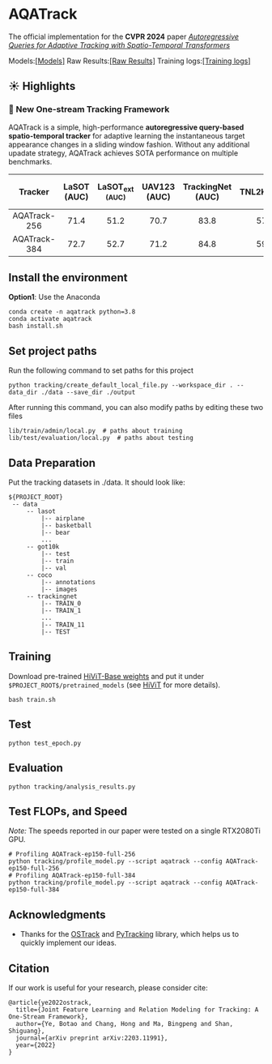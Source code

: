 # AQATrack
The official implementation for the **CVPR 2024** paper [_Autoregressive Queries for Adaptive Tracking with Spatio-Temporal Transformers_](https://arxiv.org/abs/2203.11991) 

Models:[[Models]](https://drive.google.com/drive/folders/1nfdoPeqah2qYnHuazQMdYFKsrwL5eBEM)
Raw Results:[[Raw Results]](https://drive.google.com/drive/folders/1nfdoPeqah2qYnHuazQMdYFKsrwL5eBEM)
Training logs:[[Training logs]](https://drive.google.com/drive/folders/1nfdoPeqah2qYnHuazQMdYFKsrwL5eBEM)

<!-- <p align="center">
  <img width="85%" src="https://github.com/JinxiaXie/AQATrack/tree/main/assets/arch.png" alt="Framework"/>
</p> -->


## :sunny: Highlights

### :star2: New One-stream Tracking Framework
AQATrack is a simple, high-performance **autoregressive query-based spatio-temporal tracker** for adaptive learning the instantaneous target appearance changes in a sliding window
fashion. Without any additional upadate strategy, AQATrack achieves SOTA performance on multiple benchmarks.

| Tracker     | LaSOT (AUC)|LaSOT<sub>ext (AUC)|UAV123 (AUC)|TrackingNet (AUC)|TNL2K(AUC)|GOT-10K (AO)
|:-----------:|:----------:|:-----------------:|:----------:|:---------------:|:--------:|:----------:
| AQATrack-256| 71.4       | 51.2              | 70.7       | 83.8            | 57.8     | 73.8         
| AQATrack-384| 72.7       | 52.7              | 71.2       | 84.8            | 59.3     | 76.0         


## Install the environment
**Option1**: Use the Anaconda
```
conda create -n aqatrack python=3.8
conda activate aqatrack
bash install.sh
```

## Set project paths
Run the following command to set paths for this project
```
python tracking/create_default_local_file.py --workspace_dir . --data_dir ./data --save_dir ./output
```
After running this command, you can also modify paths by editing these two files
```
lib/train/admin/local.py  # paths about training
lib/test/evaluation/local.py  # paths about testing
```

## Data Preparation
Put the tracking datasets in ./data. It should look like:
   ```
   ${PROJECT_ROOT}
    -- data
        -- lasot
            |-- airplane
            |-- basketball
            |-- bear
            ...
        -- got10k
            |-- test
            |-- train
            |-- val
        -- coco
            |-- annotations
            |-- images
        -- trackingnet
            |-- TRAIN_0
            |-- TRAIN_1
            ...
            |-- TRAIN_11
            |-- TEST
   ```


## Training
Download pre-trained [HiViT-Base weights](https://drive.google.com/file/d/1VZQz4buhlepZ5akTcEvrA3a_nxsQZ8eQ/view?usp=share_link) and put it under `$PROJECT_ROOT$/pretrained_models` (see [HiViT](https://github.com/zhangxiaosong18/hivit) for more details).

```
bash train.sh
```


## Test
```
python test_epoch.py
```

## Evaluation 
```
python tracking/analysis_results.py
```


## Test FLOPs, and Speed
*Note:* The speeds reported in our paper were tested on a single RTX2080Ti GPU.

```
# Profiling AQATrack-ep150-full-256
python tracking/profile_model.py --script aqatrack --config AQATrack-ep150-full-256
# Profiling AQATrack-ep150-full-384
python tracking/profile_model.py --script aqatrack --config AQATrack-ep150-full-384
```


## Acknowledgments
* Thanks for the [OSTrack](https://github.com/botaoye/OSTrack) and [PyTracking](https://github.com/visionml/pytracking) library, which helps us to quickly implement our ideas.


## Citation
If our work is useful for your research, please consider cite:

```
@article{ye2022ostrack,
  title={Joint Feature Learning and Relation Modeling for Tracking: A One-Stream Framework},
  author={Ye, Botao and Chang, Hong and Ma, Bingpeng and Shan, Shiguang},
  journal={arXiv preprint arXiv:2203.11991},
  year={2022}
}
```
